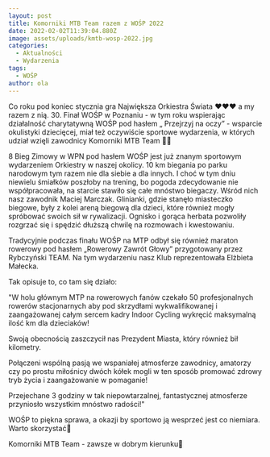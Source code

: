 ```yaml
---
layout: post
title: Komorniki MTB Team razem z WOŚP 2022
date: 2022-02-02T11:39:04.880Z
image: assets/uploads/kmtb-wosp-2022.jpg
categories:
  - Aktualności
  - Wydarzenia
tags:
  - WOŚP
author: ola
---
```

Co roku pod koniec stycznia gra Największa Orkiestra Świata ❤❤❤ a my razem z nią. 30. Finał WOŚP w Poznaniu - w tym roku wspierając działalność charytatywną WOŚP pod hasłem „ Przejrzyj na oczy” - wsparcie okulistyki dziecięcej, miał też oczywiście sportowe wydarzenia, w których udział wzięli zawodnicy Komorniki MTB Team 💚🖤
<!--more-->

8 Bieg Zimowy w WPN pod hasłem WOŚP jest już znanym sportowym wydarzeniem Orkiestry w naszej okolicy. 10 km biegania po parku narodowym tym razem nie dla siebie a dla innych. I choć w tym dniu niewielu śmiałków poszłoby na trening, bo pogoda zdecydowanie nie współpracowała, na starcie stawiło się całe mnóstwo biegaczy. Wśród nich nasz zawodnik Maciej Marczak. Glinianki, gdzie stanęło miasteczko biegowe, były z kolei areną biegową dla dzieci, które również mogły spróbować swoich sił w rywalizacji. Ognisko i gorąca herbata pozwoliły rozgrzać się i spędzić dłuższą chwilę na rozmowach i kwestowaniu.

Tradycyjnie podczas finału WOŚP na MTP odbył się również maraton rowerowy pod hasłem „Rowerowy Zawrót Głowy” przygotowany przez Rybczyński TEAM. Na tym wydarzeniu nasz Klub reprezentowała Elżbieta Małecka. 

Tak opisuje to, co tam się działo: 

"W holu głównym MTP na rowerowych fanów czekało 50 profesjonalnych rowerów stacjonarnych aby pod skrzydłami wykwalifikowanej i zaangażowanej całym sercem kadry Indoor Cycling wykręcić maksymalną ilość km dla dzieciaków! 

Swoją obecnością zaszczycił nas Prezydent Miasta, który również bił kilometry. 

Połączeni wspólną pasją we wspaniałej atmosferze zawodnicy, amatorzy czy po prostu miłośnicy dwóch kółek mogli w ten sposób promować zdrowy tryb życia i zaangażowanie w pomaganie! 

Przejechane 3 godziny w tak niepowtarzalnej, fantastycznej atmosferze przyniosło wszystkim mnóstwo radości!"

WOŚP to piękna sprawa, a okazji by sportowo ją wesprzeć jest co niemiara. Warto skorzystać🙂

Komorniki MTB Team - zawsze w dobrym kierunku🙂 